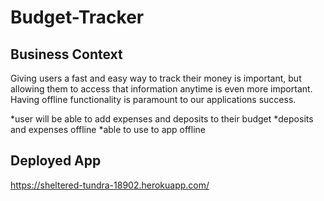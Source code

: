 # Budget-Tracker

## Business Context

Giving users a fast and easy way to track their money is important, but allowing them to access that information anytime is even more important. Having offline functionality is paramount to our applications success.

*user will be able to add expenses and deposits to their budget
*deposits and expenses offline
*able to use to app offline

## Deployed App

https://sheltered-tundra-18902.herokuapp.com/